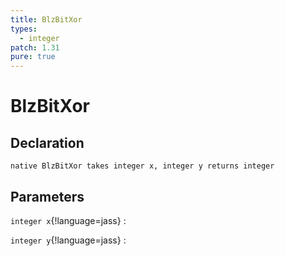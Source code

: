```yaml
---
title: BlzBitXor
types:
  - integer
patch: 1.31
pure: true
---
```


# BlzBitXor

## Declaration

```jass
native BlzBitXor takes integer x, integer y returns integer 
```

## Parameters
`integer x`{!language=jass}
: 

`integer y`{!language=jass}
: 
